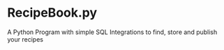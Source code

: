 # RecipeBook.py
A Python Program with simple SQL Integrations to find, store and publish your recipes
